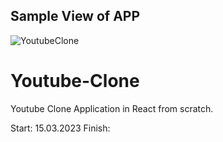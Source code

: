 ## Sample View of APP ##
![YoutubeClone](https://github.com/halilerkan-cs/Youtube-Clone/assets/75100033/16c6c269-e0a5-4f71-849a-ab48433aa6da)


# Youtube-Clone

Youtube Clone Application in React from scratch.

Start: 15.03.2023
Finish:
